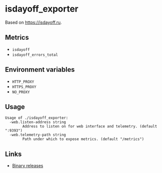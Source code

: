 # isdayoff_exporter

Based on https://isdayoff.ru.

## Metrics

* `isdayoff`
* `isdayoff_errors_total`

## Environment variables

* `HTTP_PROXY`
* `HTTPS_PROXY`
* `NO_PROXY`

## Usage

```
Usage of ./isdayoff_exporter:
  -web.listen-address string
    	Address to listen on for web interface and telemetry. (default ":9393")
  -web.telemetry-path string
    	Path under which to expose metrics. (default "/metrics")
```

## Links

* [Binary releases](https://github.com/leominov/isdayoff_exporter/releases)
